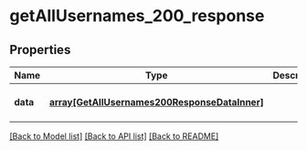# getAllUsernames_200_response

## Properties
Name | Type | Description | Notes
------------ | ------------- | ------------- | -------------
**data** | [**array[GetAllUsernames200ResponseDataInner]**](GetAllUsernames200ResponseDataInner.md) |  | [optional] [default to null]

[[Back to Model list]](../README.md#documentation-for-models) [[Back to API list]](../README.md#documentation-for-api-endpoints) [[Back to README]](../README.md)


